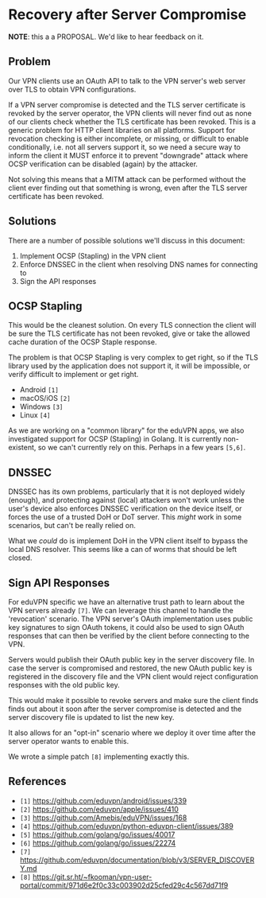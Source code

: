 # Recovery after Server Compromise

**NOTE**: this a a PROPOSAL. We'd like to hear feedback on it.

## Problem

Our VPN clients use an OAuth API to talk to the VPN server's web server over 
TLS to obtain VPN configurations.

If a VPN server compromise is detected and the TLS server certificate is 
revoked by the server operator, the VPN clients will never find out as none of 
our clients check whether the TLS certificate has been revoked. This is a 
generic problem for HTTP client libraries on all platforms. Support for 
revocation checking is either incomplete, or missing, or difficult to enable 
conditionally, i.e. not all servers support it, so we need a secure way to 
inform the client it MUST enforce it to prevent "downgrade" attack where OCSP 
verification can be disabled (again) by the attacker.

Not solving this means that a MITM attack can be performed without the client 
ever finding out that something is wrong, even after the TLS server certificate 
has been revoked.

## Solutions

There are a number of possible solutions we'll discuss in this document:

1. Implement OCSP (Stapling) in the VPN client
2. Enforce DNSSEC in the client when resolving DNS names for connecting to
3. Sign the API responses

## OCSP Stapling

This would be the cleanest solution. On every TLS connection the client will be
sure the TLS certificate has not been revoked, give or take the allowed cache
duration of the OCSP Staple response.

The problem is that OCSP Stapling is very complex to get right, so if the TLS
library used by the application does not support it, it will be impossible, or
verify difficult to implement or get right.

* Android `[1]`
* macOS/iOS `[2]`
* Windows `[3]`
* Linux `[4]`

As we are working on a "common library" for the eduVPN apps, we also 
investigated support for OCSP (Stapling) in Golang. It is currently 
non-existent, so we can't currently rely on this. Perhaps in a few years 
`[5,6]`.

## DNSSEC

DNSSEC has its own problems, particularly that it is not deployed widely
(enough), and protecting against (local) attackers won't work unless the user's 
device also enforces DNSSEC verification on the device itself, or forces the 
use of a trusted DoH or DoT server. This _might_ work in some scenarios, but 
can't be really relied on.

What we _could_ do is implement DoH in the VPN client itself to bypass the 
local DNS resolver. This seems like a can of worms that should be left closed.

## Sign API Responses

For eduVPN specific we have an alternative trust path to learn about the VPN 
servers already `[7]`. We can leverage this channel to handle the 'revocation' 
scenario. The VPN server's OAuth implementation uses public key signatures to
sign OAuth tokens, it could also be used to sign OAuth responses that can then
be verified by the client before connecting to the VPN.

Servers would publish their OAuth public key in the server discovery file. In
case the server is compromised and restored, the new OAuth public key is 
registered in the discovery file and the VPN client would reject configuration
responses with the old public key.

This would make it possible to revoke servers and make sure the client finds 
finds out about it soon after the server compromise is detected and the 
server discovery file is updated to list the new key.

It also allows for an "opt-in" scenario where we deploy it over time after the
server operator wants to enable this.

We wrote a simple patch `[8]` implementing exactly this.

## References

* `[1]` https://github.com/eduvpn/android/issues/339
* `[2]` https://github.com/eduvpn/apple/issues/410
* `[3]` https://github.com/Amebis/eduVPN/issues/168
* `[4]` https://github.com/eduvpn/python-eduvpn-client/issues/389
* `[5]` https://github.com/golang/go/issues/40017
* `[6]` https://github.com/golang/go/issues/22274
* `[7]` https://github.com/eduvpn/documentation/blob/v3/SERVER_DISCOVERY.md
* `[8]` https://git.sr.ht/~fkooman/vpn-user-portal/commit/971d6e2f0c33c003902d25cfed29c4c567dd71f9
